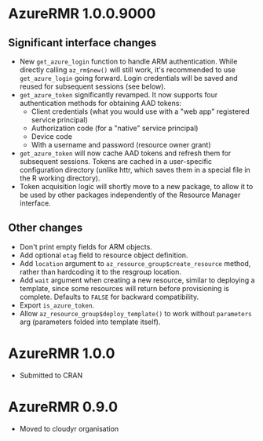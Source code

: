 # AzureRMR 1.0.0.9000

## Significant interface changes

* New `get_azure_login` function to handle ARM authentication. While directly calling `az_rm$new()` will still work, it's recommended to use `get_azure_login` going forward. Login credentials will be saved and reused for subsequent sessions (see below).
* `get_azure_token` significantly revamped. It now supports four authentication methods for obtaining AAD tokens:
  - Client credentials (what you would use with a "web app" registered service principal)
  - Authorization code (for a "native" service principal)
  - Device code
  - With a username and password (resource owner grant)
* `get_azure_token` will now cache AAD tokens and refresh them for subsequent sessions. Tokens are cached in a user-specific configuration directory (unlike httr, which saves them in a special file in the R working directory).
* Token acquisition logic will shortly move to a new package, to allow it to be used by other packages independently of the Resource Manager interface.

## Other changes

* Don't print empty fields for ARM objects.
* Add optional `etag` field to resource object definition.
* Add `location` argument to `az_resource_group$create_resource` method, rather than hardcoding it to the resgroup location.
* Add `wait` argument when creating a new resource, similar to deploying a template, since some resources will return before provisioning is complete. Defaults to `FALSE` for backward compatibility.
* Export `is_azure_token`.
* Allow `az_resource_group$deploy_template()` to work without `parameters` arg (parameters folded into template itself).

# AzureRMR 1.0.0

* Submitted to CRAN

# AzureRMR 0.9.0

* Moved to cloudyr organisation

